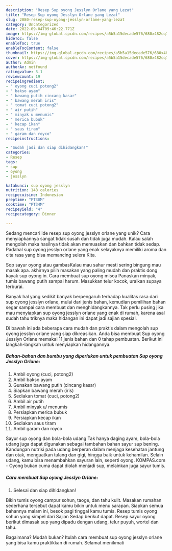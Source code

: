 ```yaml
---
description: "Resep Sup oyong Jesslyn Orlane yang Lezat"
title: "Resep Sup oyong Jesslyn Orlane yang Lezat"
slug: 2080-resep-sup-oyong-jesslyn-orlane-yang-lezat
category: Uncategorized
date: 2022-09-04T09:46:22.771Z
image: https://img-global.cpcdn.com/recipes/a5b5a15decade576/680x482cq70/sup-oyong-jesslyn-orlane-foto-resep-utama.jpg
hideToc: false
enableToc: true
enableTocContent: false
thumbnail: https://img-global.cpcdn.com/recipes/a5b5a15decade576/680x482cq70/sup-oyong-jesslyn-orlane-foto-resep-utama.jpg
cover: https://img-global.cpcdn.com/recipes/a5b5a15decade576/680x482cq70/sup-oyong-jesslyn-orlane-foto-resep-utama.jpg
author: Admin
authorAv: notfound
ratingvalue: 3.1
reviewcount: 19
recipeingredient:
- " oyong cuci potong2"
- " bakso ayam"
- " bawang putih cincang kasar"
- " bawang merah iris"
- " tomat cuci potong2"
- " air putih"
- " minyak u menumis"
- " merica bubuk"
- " kecap ikan"
- " saus tiram"
- " garam dan royco"
recipeinstructions:

- "Sudah jadi dan siap dihidangkan!"
categories:
- Resep
tags:
- sup
- oyong
- jesslyn

katakunci: sup oyong jesslyn 
nutrition: 148 calories
recipecuisine: Indonesian
preptime: "PT30M"
cooktime: "PT34M"
recipeyield: "4"
recipecategory: Dinner

---
```





Sedang mencari ide resep sup oyong jesslyn orlane yang unik? Cara menyiapkannya sangat tidak susah dan tidak juga mudah. Kalau salah mengolah maka hasilnya tidak akan memuaskan dan bahkan tidak sedap. Padahal sup oyong jesslyn orlane yang enak selayaknya memiliki aroma dan cita rasa yang bisa memancing selera Kita.





Sop sayur oyong atau gambasKalau mau sahur mesti sering bingung mau masak apa. akhirnya pilih masakan yang paling mudah dan praktis dong kayak sup oyong in. Cara membuat sup oyong misoa Panaskan minyak, tumis bawang putih sampai harum. Masukkan telur kocok, uraikan supaya terburai.

Banyak hal yang sedikit banyak berpengaruh terhadap kualitas rasa dari sup oyong jesslyn orlane, mulai dari jenis bahan, kemudian pemilihan bahan segar sampai cara membuat dan menghidangkannya. Tak perlu pusing jika mau menyiapkan sup oyong jesslyn orlane yang enak di rumah, karena asal sudah tahu triknya maka hidangan ini dapat jadi sajian spesial.






Di bawah ini ada beberapa cara mudah dan praktis dalam mengolah sup oyong jesslyn orlane yang siap dikreasikan. Anda bisa membuat Sup oyong Jesslyn Orlane memakai 11 jenis bahan dan 0 tahap pembuatan. Berikut ini langkah-langkah untuk menyiapkan hidangannya.

<!--inarticleads1-->

##### Bahan-bahan dan bumbu yang diperlukan untuk pembuatan Sup oyong Jesslyn Orlane:

1. Ambil  oyong (cuci, potong2)
1. Ambil  bakso ayam
1. Gunakan  bawang putih (cincang kasar)
1. Siapkan  bawang merah (iris)
1. Sediakan  tomat (cuci, potong2)
1. Ambil  air putih
1. Ambil  minyak u/ menumis
1. Persiapkan  merica bubuk
1. Persiapkan  kecap ikan
1. Sediakan  saus tiram
1. Ambil  garam dan royco


Sayur sup oyong dan bola-bola udang Tak hanya daging ayam, bola-bola udang juga dapat digunakan sebagai tambahan bahan sayur sup bening. Kandungan nutrisi pada udang berperan dalam menjaga kesehatan jantung dan otak, menguatkan tulang dan gigi, hingga baik untuk kehamilan. Selain udang, kamu bisa menambahkan sayuran lain, seperti oyong. KOMPAS.com - Oyong bukan cuma dapat diolah menjadi sup, melainkan juga sayur tumis. 

<!--inarticleads2-->

##### Cara membuat Sup oyong Jesslyn Orlane:


1. Selesai dan siap dihidangkan!

Bikin tumis oyong campur sohun, taoge, dan tahu kulit. Masakan rumahan sederhana tersebut dapat kamu bikin untuk menu sarapan. Siapkan semua bahannya malam ini, besok pagi tinggal kamu tumis. Resep tumis oyong sohun yang simpel dari Sajian Sedap berikut dapat. Resep sayur oyong berikut dimasak sup yang dipadu dengan udang, telur puyuh, wortel dan tahu. 

Bagaimana? Mudah bukan? Itulah cara membuat sup oyong jesslyn orlane yang bisa kamu praktikkan di rumah. Selamat menikmati
